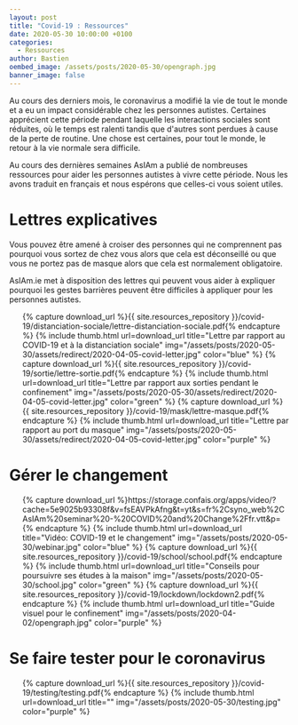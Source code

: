 ```yaml
---
layout: post
title: "Covid-19 : Ressources"
date: 2020-05-30 10:00:00 +0100
categories:
  - Ressources
author: Bastien
oembed_image: /assets/posts/2020-05-30/opengraph.jpg
banner_image: false
---
```



Au cours des derniers mois, le coronavirus a modifié la vie de tout le monde et a eu un impact considérable chez les personnes autistes.
Certaines apprécient cette période pendant laquelle les interactions sociales sont réduites, où le temps est ralenti
tandis que d'autres sont perdues à cause de la perte de routine.
Une chose est certaines, pour tout le monde, le retour à la vie normale sera difficile.

Au cours des dernières semaines AsIAm a publié de nombreuses ressources pour aider les personnes autistes à vivre cette période.
Nous les avons traduit en français et nous espérons que celles-ci vous soient utiles.



# Lettres explicatives

Vous pouvez être amené à croiser des personnes qui ne comprennent pas pourquoi vous sortez de chez vous alors que cela est déconseillé ou que
vous ne portez pas de masque alors que cela est normalement obligatoire.

AsIAm.ie met à disposition des lettres qui peuvent vous aider à expliquer pourquoi les gestes barrières peuvent être difficiles à appliquer pour les personnes autistes.


<ul class="thumb">
 {% capture download_url %}{{ site.resources_repository }}/covid-19/distanciation-sociale/lettre-distanciation-sociale.pdf{% endcapture %}
 {% include thumb.html url=download_url title="Lettre par rapport au COVID-19 et à la distanciation sociale" img="/assets/posts/2020-05-30/assets/redirect/2020-04-05-covid-letter.jpg" color="blue" %}
 {% capture download_url %}{{ site.resources_repository }}/covid-19/sortie/lettre-sortie.pdf{% endcapture %}
 {% include thumb.html url=download_url title="Lettre par rapport aux sorties pendant le confinement" img="/assets/posts/2020-05-30/assets/redirect/2020-04-05-covid-letter.jpg" color="green" %}
 {% capture download_url %}{{ site.resources_repository }}/covid-19/mask/lettre-masque.pdf{% endcapture %}
 {% include thumb.html url=download_url title="Lettre par rapport au port du masque" img="/assets/posts/2020-05-30/assets/redirect/2020-04-05-covid-letter.jpg" color="purple" %}

</ul>


# Gérer le changement

<ul class="thumb">
 {% capture download_url %}https://storage.confais.org/apps/video/?cache=5e9025b93308f&v=fsEAVPkAfng&t=yt&s=fr%2Csyno_web%2CAsIAm%20seminar%20-%20COVID%20and%20Change%2Ffr.vtt&p={% endcapture %}
 {% include thumb.html url=download_url title="Vidéo: COVID-19 et le changement" img="/assets/posts/2020-05-30/webinar.jpg" color="blue" %}
 {% capture download_url %}{{ site.resources_repository }}/covid-19/school/school.pdf{% endcapture %}
 {% include thumb.html url=download_url title="Conseils pour poursuivre ses études à la maison" img="/assets/posts/2020-05-30/school.jpg" color="green" %}
 {% capture download_url %}{{ site.resources_repository }}/covid-19/lockdown/lockdown2.pdf{% endcapture %}
 {% include thumb.html url=download_url title="Guide visuel pour le confinement" img="/assets/posts/2020-04-02/opengraph.jpg" color="purple" %}
</ul>

# Se faire tester pour le coronavirus

<ul class="thumb">
 {% capture download_url %}{{ site.resources_repository }}/covid-19/testing/testing.pdf{% endcapture %}
 {% include thumb.html url=download_url title="" img="/assets/posts/2020-05-30/testing.jpg" color="purple" %}
</ul>





